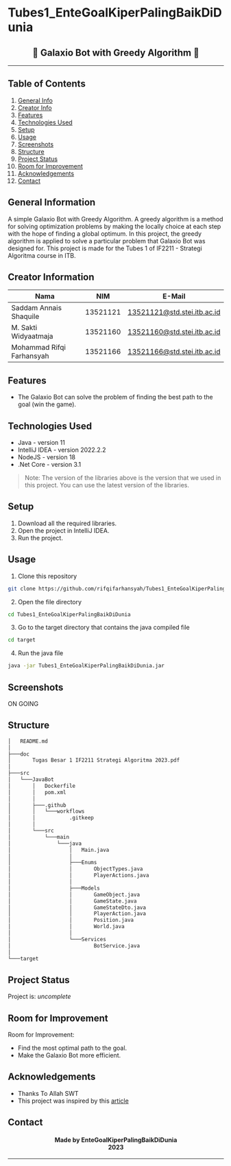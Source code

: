 # Tubes1_EnteGoalKiperPalingBaikDiDunia
<h2 align="center">
  🌌 Galaxio Bot with Greedy Algorithm 🌌<br/>
</h2>
<hr>

## Table of Contents
1. [General Info](#general-information)
2. [Creator Info](#creator-information)
3. [Features](#features)
4. [Technologies Used](#technologies-used)
5. [Setup](#setup)
6. [Usage](#usage)
7. [Screenshots](#screenshots)
7. [Structure](#structure)
8. [Project Status](#project-status)
9. [Room for Improvement](#room-for-improvement)
10. [Acknowledgements](#acknowledgements)
11. [Contact](#contact)

<a name="general-information"></a>

## General Information
A simple Galaxio Bot with Greedy Algorithm. A greedy algorithm is a method for solving optimization problems by making the locally choice at each step with the hope of finding a global optimum. In this project, the greedy algorithm is applied to solve a particular problem that Galaxio Bot was designed for. This project is made for the Tubes 1 of IF2211 - Strategi Algoritma course in ITB. 

<a name="creator-information"></a>

## Creator Information

| Nama                        | NIM      | E-Mail                      |
| --------------------------- | -------- | --------------------------- |
| Saddam Annais Shaquile      | 13521121 | 13521121@std.stei.itb.ac.id |
| M. Sakti Widyaatmaja        | 13521160 | 13521160@std.stei.itb.ac.id |
| Mohammad Rifqi Farhansyah   | 13521166 | 13521166@std.stei.itb.ac.id |

<a name="features"></a>

## Features
- The Galaxio Bot can solve the problem of finding the best path to the goal (win the game).

<a name="technologies-used"></a>

## Technologies Used
- Java - version 11
- IntelliJ IDEA - version 2022.2.2
- NodeJS - version 18
- .Net Core - version 3.1

> Note: The version of the libraries above is the version that we used in this project. You can use the latest version of the libraries.

<a name="setup"></a>

## Setup
1. Download all the required libraries.
2. Open the project in IntelliJ IDEA.
3. Run the project.

<a name="usage"></a>

## Usage
1. Clone this repository
```bash
git clone https://github.com/rifqifarhansyah/Tubes1_EnteGoalKiperPalingBaikDiDunia.githttps://github.com/rifqifarhansyah/Tubes1_EnteGoalKiperPalingBaikDiDunia.git
```
2. Open the file directory
```bash
cd Tubes1_EnteGoalKiperPalingBaikDiDunia
```
3. Go to the target directory that contains the java compiled file
```bash
cd target
```
4. Run the java file
```bash
java -jar Tubes1_EnteGoalKiperPalingBaikDiDunia.jar
```

<a name="screenshots"></a>

## Screenshots
ON GOING

<a name="structure"></a>

## Structure
```bash
│   README.md
│
├───doc
│       Tugas Besar 1 IF2211 Strategi Algoritma 2023.pdf
│
├───src
│   └───JavaBot
│       │   Dockerfile
│       │   pom.xml
│       │
│       ├───.github
│       │   └───workflows
│       │           .gitkeep
│       │
│       └───src
│           └───main
│               └───java
│                   │   Main.java
│                   │
│                   ├───Enums
│                   │       ObjectTypes.java
│                   │       PlayerActions.java
│                   │
│                   ├───Models
│                   │       GameObject.java
│                   │       GameState.java
│                   │       GameStateDto.java
│                   │       PlayerAction.java
│                   │       Position.java
│                   │       World.java
│                   │
│                   └───Services
│                           BotService.java
│
└───target
```

<a name="project-status">

## Project Status
Project is: _uncomplete_

<a name="room-for-improvement">

## Room for Improvement
Room for Improvement:
- Find the most optimal path to the goal.
- Make the Galaxio Bot more efficient.

<a name="acknowledgements">

## Acknowledgements
- Thanks To Allah SWT
- This project was inspired by this [article](
https://bit.ly/SpekTubes1Stima)

<a name="contact"></a>

## Contact
<h4 align="center">
  Made by EnteGoalKiperPalingBaikDiDunia<br/>
  2023
</h4>
<hr>

